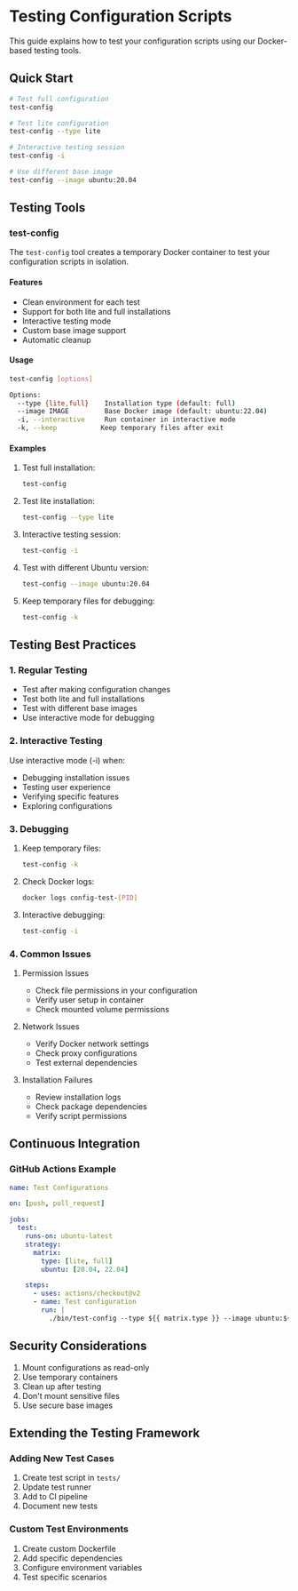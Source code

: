 # Testing Configuration Scripts

This guide explains how to test your configuration scripts using our Docker-based testing tools.

## Quick Start

```bash
# Test full configuration
test-config

# Test lite configuration
test-config --type lite

# Interactive testing session
test-config -i

# Use different base image
test-config --image ubuntu:20.04
```

## Testing Tools

### test-config

The `test-config` tool creates a temporary Docker container to test your configuration scripts in isolation.

#### Features

- Clean environment for each test
- Support for both lite and full installations
- Interactive testing mode
- Custom base image support
- Automatic cleanup

#### Usage

```bash
test-config [options]

Options:
  --type {lite,full}    Installation type (default: full)
  --image IMAGE         Base Docker image (default: ubuntu:22.04)
  -i, --interactive     Run container in interactive mode
  -k, --keep           Keep temporary files after exit
```

#### Examples

1. Test full installation:
   ```bash
   test-config
   ```

2. Test lite installation:
   ```bash
   test-config --type lite
   ```

3. Interactive testing session:
   ```bash
   test-config -i
   ```

4. Test with different Ubuntu version:
   ```bash
   test-config --image ubuntu:20.04
   ```

5. Keep temporary files for debugging:
   ```bash
   test-config -k
   ```

## Testing Best Practices

### 1. Regular Testing

- Test after making configuration changes
- Test both lite and full installations
- Test with different base images
- Use interactive mode for debugging

### 2. Interactive Testing

Use interactive mode (-i) when:
- Debugging installation issues
- Testing user experience
- Verifying specific features
- Exploring configurations

### 3. Debugging

1. Keep temporary files:
   ```bash
   test-config -k
   ```

2. Check Docker logs:
   ```bash
   docker logs config-test-[PID]
   ```

3. Interactive debugging:
   ```bash
   test-config -i
   ```

### 4. Common Issues

1. Permission Issues
   - Check file permissions in your configuration
   - Verify user setup in container
   - Check mounted volume permissions

2. Network Issues
   - Verify Docker network settings
   - Check proxy configurations
   - Test external dependencies

3. Installation Failures
   - Review installation logs
   - Check package dependencies
   - Verify script permissions

## Continuous Integration

### GitHub Actions Example

```yaml
name: Test Configurations

on: [push, pull_request]

jobs:
  test:
    runs-on: ubuntu-latest
    strategy:
      matrix:
        type: [lite, full]
        ubuntu: [20.04, 22.04]

    steps:
      - uses: actions/checkout@v2
      - name: Test configuration
        run: |
          ./bin/test-config --type ${{ matrix.type }} --image ubuntu:${{ matrix.ubuntu }}
```

## Security Considerations

1. Mount configurations as read-only
2. Use temporary containers
3. Clean up after testing
4. Don't mount sensitive files
5. Use secure base images

## Extending the Testing Framework

### Adding New Test Cases

1. Create test script in `tests/`
2. Update test runner
3. Add to CI pipeline
4. Document new tests

### Custom Test Environments

1. Create custom Dockerfile
2. Add specific dependencies
3. Configure environment variables
4. Test specific scenarios
